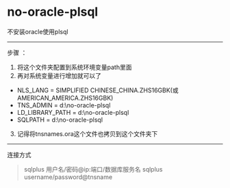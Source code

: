 # no-oracle-plsql
不安装oracle使用plsql
***
步骤 ：
1. 将这个文件夹配置到系统环境变量path里面
2. 再对系统变量进行增加就可以了
* NLS_LANG = SIMPLIFIED CHINESE_CHINA.ZHS16GBK(或AMERICAN_AMERICA.ZHS16GBK)
* TNS_ADMIN = d:\no-oracle-plsql
* LD_LIBRARY_PATH = d:\no-oracle-plsql
* SQLPATH = d:\no-oracle-plsql
3. 记得将tnsnames.ora这个文件也拷贝到这个文件夹下
***
连接方式
> sqlplus 用户名/密码@ip:端口/数据库服务名
> sqlplus username/password@tnsname
